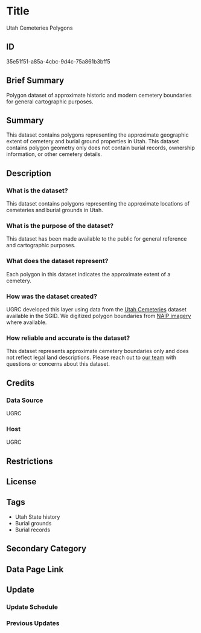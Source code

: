 # Title

Utah Cemeteries Polygons

## ID

35e51f51-a85a-4cbc-9d4c-75a861b3bff5

## Brief Summary

Polygon dataset of approximate historic and modern cemetery boundaries for general cartographic purposes.

## Summary

This dataset contains polygons representing the approximate geographic extent of cemetery and burial ground properties in Utah. This dataset contains polygon geometry only does not contain burial records, ownership information, or other cemetery details.

## Description

### What is the dataset?

This dataset contains polygons representing the approximate locations of cemeteries and burial grounds in Utah.

### What is the purpose of the dataset?

This dataset has been made available to the public for general reference and cartographic purposes.

### What does the dataset represent?

Each polygon in this dataset indicates the approximate extent of a cemetery.

### How was the dataset created?

UGRC developed this layer using data from the [Utah Cemeteries](https://gis.utah.gov/products/sgid/society/cemeteries/) dataset available in the SGID. We digitized polygon boundaries from [NAIP imagery](https://naip-usdaonline.hub.arcgis.com/) where available.

### How reliable and accurate is the dataset?

This dataset represents approximate cemetery boundaries only and does not reflect legal land descriptions. Please reach out to [our team](https://gis.utah.gov/contact/) with questions or concerns about this dataset.

## Credits

### Data Source

UGRC

### Host

UGRC

## Restrictions

## License

## Tags

- Utah State history
- Burial grounds
- Burial records

## Secondary Category

## Data Page Link

## Update

### Update Schedule

<!--- Do we intend to update this dataset? --->

### Previous Updates
